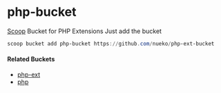 # php-bucket
[Scoop](http://scoop.sh) Bucket for PHP Extensions
Just add the bucket
```powershell
scoop bucket add php-bucket https://github.com/nueko/php-ext-bucket
```

#### Related Buckets
* [php-ext](https://github.com/nueko/scoop-php-ext)
* [php](https://github.com/nueko/scoop-php)
